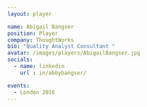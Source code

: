 ```yaml
---
layout: player

name: Abigail Bangser
position: Player
company: ThoughtWorks
bio: "Quality Analyst Consultant "
avatar: /images/players/AbigailBangser.jpg
socials:
  - name: linkedin
    url : in/abbybangser/

events:
  - London 2016
---
```

